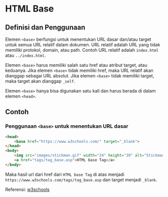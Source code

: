 # HTML Base

## Definisi dan Penggunaan

Elemen `<base>` berfungsi untuk menentukan URL dasar dan/atau target untuk semua URL relatif dalam dokumen. URL relatif adalah URL yang tidak memiliki protokol, domain, atau path. Contoh URL relatif adalah `index.html` atau `../index.html`.

Elemen `<base>` harus memiliki salah satu href atau atribut target, atau keduanya. Jika elemen `<base>` tidak memiliki href, maka URL relatif akan dianggap sebagai URL absolut. Jika elemen `<base>` tidak memiliki target, maka target akan dianggap `_self`.

Elemen `<base>` hanya bisa digunakan satu kali dan harus berada di dalam elemen `<head>`.

## Contoh

### Penggunaan `<base>` untuk menentukan URL dasar

```HTML
<head>
    <base href="https://www.w3schools.com/" target="_blank">
</head>
<body>
    <img src="images/stickman.gif" width="24" height="39" alt="Stickman">
    <a href="tags/tag_base.asp">HTML base Tag</a>
</body>
```

Maka hasil url dari href dari `HTML base Tag` di atas menjadi `https://www.w3schools.com/tags/tag_base.asp` dan target menjadi `_blank`.

Referensi: [w3schools](https://www.w3schools.com/tags/tag_base.asp)
